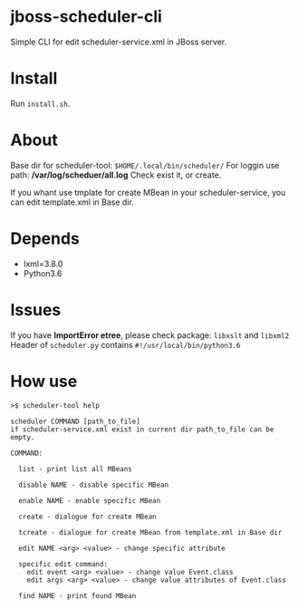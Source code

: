 # jboss-scheduler-cli
Simple CLI for edit scheduler-service.xml in JBoss server.

# Install
Run `install.sh`. 

# About
Base dir for scheduler-tool: `$HOME/.local/bin/scheduler/`
For loggin use path: **/var/log/scheduer/all.log**
Check exist it, or create.

If you whant use tmplate for create MBean in your scheduler-service, you can edit template.xml in Base dir.

# Depends
- lxml=3.8.0
- Python3.6

# Issues
If you have **ImportError etree**, please check package: `libxslt` and `libxml2`
Header of `scheduler.py` contains `#!/usr/local/bin/python3.6`

# How use
`>$ scheduler-tool help`
```
scheduler COMMAND [path_to_file]
if scheduler-service.xml exist in current dir path_to_file can be empty.

COMMAND:

  list - print list all MBeans

  disable NAME - disable specific MBean

  enable NAME - enable specific MBean

  create - dialogue for create MBean

  tcreate - dialogue for create MBean from template.xml in Base dir

  edit NAME <arg> <value> - change specific attribute

  specific edit command:
    edit event <arg> <value> - change value Event.class
    edit args <arg> <value> - change value attributes of Event.class

  find NAME - print found MBean

```
